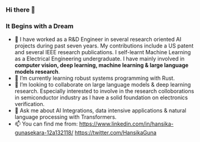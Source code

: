 ### Hi there 👋 
### It Begins with a Dream

- 🔭 I have worked as a R&D Engineer in several research oriented AI projects during past seven years. My contributions include a US patent and several IEEE research publications. I self-learnt Machine Learning as a Electrical Engineering undergraduate. I have mainly involved in **computer vision, deep learning, machine learning & large language models research**.
- 🌱 I’m currently learning robust systems programming with Rust.
- 👯 I’m looking to collaborate on large language models & deep learning research. Especially interested to involve in the research colloborations in semiconductor industry as I have a solid foundation on electronics verification. 
- 💬 Ask me about AI Integrations, data intensive applications & natural language processing with Transformers.
- 📫 You can find me from:
    https://www.linkedin.com/in/hansika-gunasekara-12a132118/
    https://twitter.com/HansikaGuna
